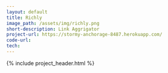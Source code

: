 ```yaml
---
layout: default
title: Richly
image_path: /assets/img/richly.png
short-description: Link Aggrigator
project-url: https://stormy-anchorage-8487.herokuapp.com/
code-url:
tech:
---
```


{% include project_header.html %}

